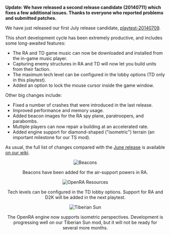 **Update: We have released a second release candidate (20140711) which fixes a few additional issues. Thanks to everyone who reported problems and submitted patches.**

We have just released our first July release candidate, [playtest-20140709](/download/).

This short development cycle has been extremely productive, and includes some long-awaited features:

- The RA and TD game music can now be downloaded and installed from the in-game music player.
- Capturing enemy structures in RA and TD will now let you build units from their faction.
- The maximum tech level can be configured in the lobby options (TD only in this playtest).
- Added an option to lock the mouse cursor inside the game window.

Other big changes include:

- Fixed a number of crashes that were introduced in the last release.
- Improved performance and memory usage.
- Added beacon images for the RA spy plane, paratroopers, and parabombs.
- Multiple players can now repair a building at an accelerated rate.
- Added engine support for diamond-shaped ("isometric") terrain (an important milestone for our TS mod).

As usual, the full list of changes compared with the [June release](/news/release-20140608/) is available [on our wiki](http://wiki.openra.net/Changelog).

<div style="text-align:center" markdown="1">

![Beacons](/images/news/20140709-beacons.png)

Beacons have been added for the air-support powers in RA.

![OpenRA Resources](/images/news/20140709-techlevels.png)

Tech levels can be configured in the TD lobby options.  Support for RA and D2K will be added in the next playtest.

![Tiberian Sun](/images/news/20140709-tibsun.png)

The OpenRA engine now supports isometric perspectives.  Development is progressing well on our Tiberian Sun mod, but it will not be ready for several more months.

</div>